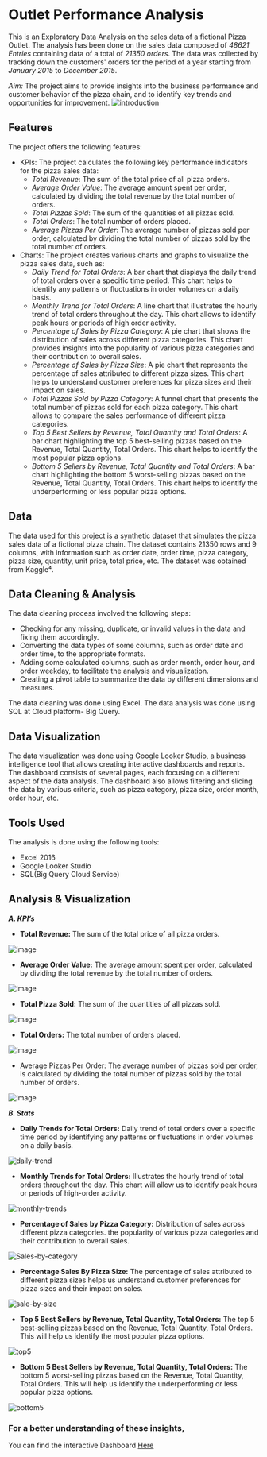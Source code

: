 # Outlet Performance Analysis  
This is an Exploratory Data Analysis on the sales data of a fictional Pizza Outlet. The analysis has been done on the sales data composed of *48621 Entries* containing data of a total of *21350 orders*. The data was collected by tracking down the customers' orders for the period of a year starting from *January 2015* to *December 2015*. 

*Aim:* The project aims to provide insights into the business performance and customer behavior of the pizza chain, and to identify key trends and opportunities for improvement. ![introduction](https://github.com/kalra-muskan/pizza/assets/142618498/f2be37b1-4f50-437e-9b1d-98e4e415d832)

## Features

The project offers the following features:

- KPIs: The project calculates the following key performance indicators for the pizza sales data:
    - *Total Revenue*: The sum of the total price of all pizza orders.
    - *Average Order Value*: The average amount spent per order, calculated by dividing the total revenue by the total number of orders.
    - *Total Pizzas Sold*: The sum of the quantities of all pizzas sold. 
    - *Total Orders*: The total number of orders placed. 
    - *Average Pizzas Per Order*: The average number of pizzas sold per order, calculated by dividing the total number of pizzas sold by the total number of orders.
- Charts: The project creates various charts and graphs to visualize the pizza sales data, such as:
    - *Daily Trend for Total Orders*: A bar chart that displays the daily trend of total orders over a specific time period. This chart helps to identify any patterns or fluctuations in order volumes on a daily basis. 
    - *Monthly Trend for Total Orders*: A line chart that illustrates the hourly trend of total orders throughout the day. This chart allows to identify peak hours or periods of high order activity. 
    - *Percentage of Sales by Pizza Category*: A pie chart that shows the distribution of sales across different pizza categories. This chart provides insights into the popularity of various pizza categories and their contribution to overall sales.
    - *Percentage of Sales by Pizza Size*: A pie chart that represents the percentage of sales attributed to different pizza sizes. This chart helps to understand customer preferences for pizza sizes and their impact on sales. 
    - *Total Pizzas Sold by Pizza Category*: A funnel chart that presents the total number of pizzas sold for each pizza category. This chart allows to compare the sales performance of different pizza categories. 
    - *Top 5 Best Sellers by Revenue, Total Quantity and Total Orders*: A bar chart highlighting the top 5 best-selling pizzas based on the Revenue, Total Quantity, Total Orders. This chart helps to identify the most popular pizza options.
    - *Bottom 5 Sellers by Revenue, Total Quantity and Total Orders*: A bar chart highlighting the bottom 5 worst-selling pizzas based on the Revenue, Total Quantity, Total Orders. This chart helps to identify the underperforming or less popular pizza options.

## Data

The data used for this project is a synthetic dataset that simulates the pizza sales data of a fictional pizza chain. The dataset contains 21350 rows and 9 columns, with information such as order date, order time, pizza category, pizza size, quantity, unit price, total price, etc. The dataset was obtained from Kaggle⁴.

## Data Cleaning & Analysis

The data cleaning process involved the following steps:

- Checking for any missing, duplicate, or invalid values in the data and fixing them accordingly.
- Converting the data types of some columns, such as order date and order time, to the appropriate formats.
- Adding some calculated columns, such as order month, order hour, and order weekday, to facilitate the analysis and visualization.
- Creating a pivot table to summarize the data by different dimensions and measures.

The data cleaning was done using Excel.
The data analysis was done using SQL at Cloud platform- Big Query.

## Data Visualization

The data visualization was done using Google Looker Studio, a business intelligence tool that allows creating interactive dashboards and reports. The dashboard consists of several pages, each focusing on a different aspect of the data analysis. The dashboard also allows filtering and slicing the data by various criteria, such as pizza category, pizza size, order month, order hour, etc.

## Tools Used

The analysis is done using the following tools:

- Excel 2016
- Google Looker Studio
- SQL(Big Query Cloud Service)


## Analysis & Visualization
*__A.	KPI’s__*

* __Total Revenue:__ The sum of the total price of all pizza orders. 

![image](https://github.com/kalra-muskan/pizza/assets/142618498/583b8f42-318a-4670-81fd-b124ebb7f4c4)

* __Average Order Value:__ The average amount spent per order, calculated by dividing the total revenue by the total number of orders.

![image](https://github.com/kalra-muskan/pizza/assets/142618498/ec0e8033-674f-411b-904a-6b60fc0c9da0)

* __Total Pizza Sold:__ The sum of the quantities of all pizzas sold. 

![image](https://github.com/kalra-muskan/pizza/assets/142618498/f43812f0-a2b7-4cc9-a63c-7a4ec618515b)

* __Total Orders:__ The total number of orders placed. 

![image](https://github.com/kalra-muskan/pizza/assets/142618498/2a9b6677-38eb-4443-bf02-4d06935766fa)

* Average Pizzas Per Order: The average number of pizzas sold per order, is calculated by dividing the total number of pizzas sold by the total number of orders.

![image](https://github.com/kalra-muskan/pizza/assets/142618498/c3923fd6-aa3a-4ac4-b78f-055593117a15)

*__B. Stats__*

* __Daily Trends for Total Orders:__ Daily trend of total orders over a specific time period by identifying any patterns or fluctuations in order volumes on a daily basis.

![daily-trend](https://github.com/kalra-muskan/pizza/assets/142618498/a0217587-1b45-40f8-a32d-f801b3a7dbbe)

* __Monthly Trends for Total Orders:__ Illustrates the hourly trend of total orders throughout the day. This chart will allow us to identify peak hours or periods of high-order activity. 

![monthly-trends](https://github.com/kalra-muskan/pizza/assets/142618498/d6437dfa-7717-4348-9946-918893011b27)

* __Percentage of Sales by Pizza Category:__ Distribution of sales across different pizza categories. the popularity of various pizza categories and their contribution to overall sales.

![Sales-by-category](https://github.com/kalra-muskan/pizza/assets/142618498/422722cd-3d29-4565-90a5-a52baaaf5fcc)

* __Percentage Sales By Pizza Size:__ The percentage of sales attributed to different pizza sizes helps us understand customer preferences for pizza sizes and their impact on sales. 

![sale-by-size](https://github.com/kalra-muskan/pizza/assets/142618498/39e5f38e-9d5a-4712-bcf8-0880604995e5)

* __Top 5 Best Sellers by Revenue, Total Quantity, Total Orders:__ The top 5 best-selling pizzas based on the Revenue, Total Quantity, Total Orders. This will help us identify the most popular pizza options.

![top5](https://github.com/kalra-muskan/pizza/assets/142618498/7a27d9f8-9af0-4727-bc9e-a3e7764a0604)

* __Bottom 5 Best Sellers by Revenue, Total Quantity, Total Orders:__ The bottom 5 worst-selling pizzas based on the Revenue, Total Quantity, Total Orders. This will help us identify the underperforming or less popular pizza options.

![bottom5](https://github.com/kalra-muskan/pizza/assets/142618498/f8afe029-3322-48a4-beb0-0e2555470696)


### For a better understanding of these insights,
You can find the interactive Dashboard [Here](https://lookerstudio.google.com/u/1/reporting/cc2f4eaa-0417-4e31-a989-e996e701e237/page/lZQaD)




